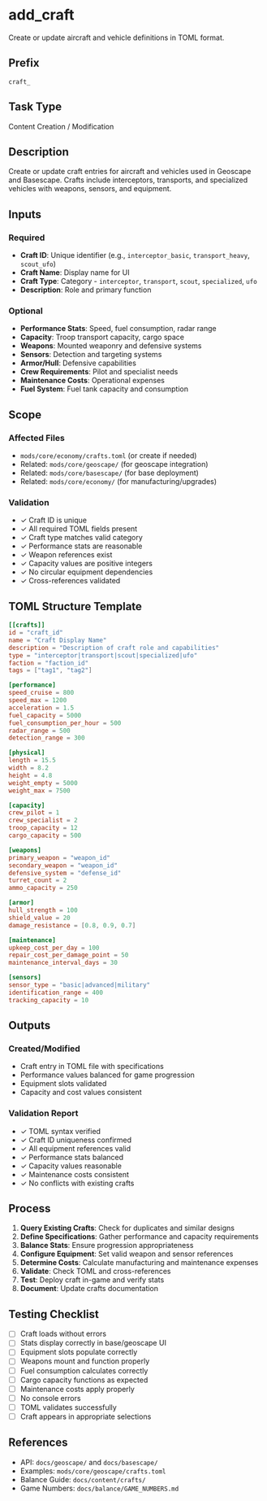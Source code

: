 # add_craft

Create or update aircraft and vehicle definitions in TOML format.

## Prefix
`craft_`

## Task Type
Content Creation / Modification

## Description
Create or update craft entries for aircraft and vehicles used in Geoscape and Basescape. Crafts include interceptors, transports, and specialized vehicles with weapons, sensors, and equipment.

## Inputs

### Required
- **Craft ID**: Unique identifier (e.g., `interceptor_basic`, `transport_heavy`, `scout_ufo`)
- **Craft Name**: Display name for UI
- **Craft Type**: Category - `interceptor`, `transport`, `scout`, `specialized`, `ufo`
- **Description**: Role and primary function

### Optional
- **Performance Stats**: Speed, fuel consumption, radar range
- **Capacity**: Troop transport capacity, cargo space
- **Weapons**: Mounted weaponry and defensive systems
- **Sensors**: Detection and targeting systems
- **Armor/Hull**: Defensive capabilities
- **Crew Requirements**: Pilot and specialist needs
- **Maintenance Costs**: Operational expenses
- **Fuel System**: Fuel tank capacity and consumption

## Scope

### Affected Files
- `mods/core/economy/crafts.toml` (or create if needed)
- Related: `mods/core/geoscape/` (for geoscape integration)
- Related: `mods/core/basescape/` (for base deployment)
- Related: `mods/core/economy/` (for manufacturing/upgrades)

### Validation
- ✓ Craft ID is unique
- ✓ All required TOML fields present
- ✓ Craft type matches valid category
- ✓ Performance stats are reasonable
- ✓ Weapon references exist
- ✓ Capacity values are positive integers
- ✓ No circular equipment dependencies
- ✓ Cross-references validated

## TOML Structure Template

```toml
[[crafts]]
id = "craft_id"
name = "Craft Display Name"
description = "Description of craft role and capabilities"
type = "interceptor|transport|scout|specialized|ufo"
faction = "faction_id"
tags = ["tag1", "tag2"]

[performance]
speed_cruise = 800
speed_max = 1200
acceleration = 1.5
fuel_capacity = 5000
fuel_consumption_per_hour = 500
radar_range = 500
detection_range = 300

[physical]
length = 15.5
width = 8.2
height = 4.8
weight_empty = 5000
weight_max = 7500

[capacity]
crew_pilot = 1
crew_specialist = 2
troop_capacity = 12
cargo_capacity = 500

[weapons]
primary_weapon = "weapon_id"
secondary_weapon = "weapon_id"
defensive_system = "defense_id"
turret_count = 2
ammo_capacity = 250

[armor]
hull_strength = 100
shield_value = 20
damage_resistance = [0.8, 0.9, 0.7]

[maintenance]
upkeep_cost_per_day = 100
repair_cost_per_damage_point = 50
maintenance_interval_days = 30

[sensors]
sensor_type = "basic|advanced|military"
identification_range = 400
tracking_capacity = 10
```

## Outputs

### Created/Modified
- Craft entry in TOML file with specifications
- Performance values balanced for game progression
- Equipment slots validated
- Capacity and cost values consistent

### Validation Report
- ✓ TOML syntax verified
- ✓ Craft ID uniqueness confirmed
- ✓ All equipment references valid
- ✓ Performance stats balanced
- ✓ Capacity values reasonable
- ✓ Maintenance costs consistent
- ✓ No conflicts with existing crafts

## Process

1. **Query Existing Crafts**: Check for duplicates and similar designs
2. **Define Specifications**: Gather performance and capacity requirements
3. **Balance Stats**: Ensure progression appropriateness
4. **Configure Equipment**: Set valid weapon and sensor references
5. **Determine Costs**: Calculate manufacturing and maintenance expenses
6. **Validate**: Check TOML and cross-references
7. **Test**: Deploy craft in-game and verify stats
8. **Document**: Update crafts documentation

## Testing Checklist

- [ ] Craft loads without errors
- [ ] Stats display correctly in base/geoscape UI
- [ ] Equipment slots populate correctly
- [ ] Weapons mount and function properly
- [ ] Fuel consumption calculates correctly
- [ ] Cargo capacity functions as expected
- [ ] Maintenance costs apply properly
- [ ] No console errors
- [ ] TOML validates successfully
- [ ] Craft appears in appropriate selections

## References

- API: `docs/geoscape/` and `docs/basescape/`
- Examples: `mods/core/geoscape/crafts.toml`
- Balance Guide: `docs/content/crafts/`
- Game Numbers: `docs/balance/GAME_NUMBERS.md`
